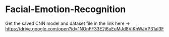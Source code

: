 # Facial-Emotion-Recognition

Get the saved CNN model and dataset file in the link here -> https://drive.google.com/open?id=1NOnFF33E2j6uEuMJd8ViKhWJVP31aI3F
